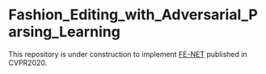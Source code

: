 # Fashion_Editing_with_Adversarial_Parsing_Learning

This repository is under construction to implement [FE-NET](https://openaccess.thecvf.com/content_CVPR_2020/papers/Dong_Fashion_Editing_With_Adversarial_Parsing_Learning_CVPR_2020_paper.pdf) published in CVPR2020.
